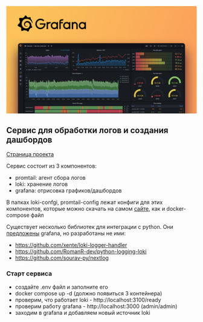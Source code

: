 ![logo.png](logo.png)

## Сервис для обработки логов и создания дашбордов

[Страница проекта](https://grafana.com/oss/loki/)


Сервис состоит из 3 компонентов:
- promtail: агент сбора логов
- loki: хранение логов
- grafana: отрисовка графиков/дашбордов


В папках loki-confgi, promtail-config лежат конфиги для этих компонентов, которые можно скачать на самом 
[сайте](https://grafana.com/docs/loki/latest/get-started/quick-start/), как и docker-compose файл


Существует несколько библиотек для интеграции с python. Они [предложены](https://grafana.com/docs/loki/latest/send-data/) 
grafana, но разработаны не ими:
- https://github.com/xente/loki-logger-handler
- https://github.com/RomanR-dev/python-logging-loki
- https://github.com/sourav-py/nextlog


### Старт сервиса
- создайте .env файл и заполните его
- docker compose up -d (должно появиться 3 контейнера)
- проверим, что работает loki - http://localhost:3100/ready
- проверим работу grafana - http://localhost:3000 (admin/admin)
- заходим в grafana и добавляем новый источник loki


